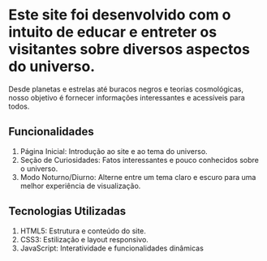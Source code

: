 # Este site foi desenvolvido com o intuito de educar e entreter os visitantes sobre diversos aspectos do universo. 
Desde planetas e estrelas até buracos negros e teorias cosmológicas, nosso objetivo é fornecer informações interessantes e acessíveis para todos. 

  ## Funcionalidades 
1. Página Inicial: Introdução ao site e ao tema do universo.
2. Seção de Curiosidades: Fatos interessantes e pouco conhecidos sobre o universo.
3. Modo Noturno/Diurno: Alterne entre um tema claro e escuro para uma melhor experiência de visualização.

  ## Tecnologias Utilizadas 
1. HTML5: Estrutura e conteúdo do site.
2. CSS3: Estilização e layout responsivo.
3. JavaScript: Interatividade e funcionalidades dinâmicas
